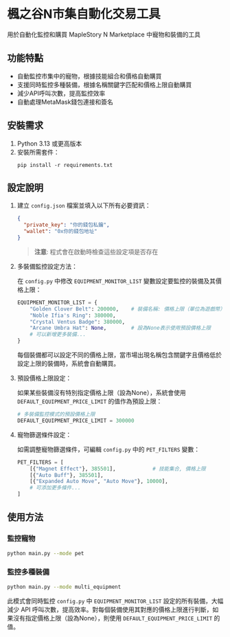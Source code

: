 # 楓之谷N市集自動化交易工具

用於自動化監控和購買 MapleStory N Marketplace 中寵物和裝備的工具

## 功能特點

- 自動監控市集中的寵物，根據技能組合和價格自動購買
- 支援同時監控多種裝備，根據名稱關鍵字匹配和價格上限自動購買
- 減少API呼叫次數，提高監控效率
- 自動處理MetaMask錢包連接和簽名

## 安裝需求

1. Python 3.13 或更高版本
2. 安裝所需套件：
   ```
   pip install -r requirements.txt
   ```

## 設定說明

1. 建立 `config.json` 檔案並填入以下所有必要資訊：
   ```json
   {
     "private_key": "你的錢包私鑰",
     "wallet": "0x你的錢包地址"
   }
   ```
   > **注意**: 程式會在啟動時檢查這些設定項是否存在

2. 多裝備監控設定方法：
   
   在 `config.py` 中修改 `EQUIPMENT_MONITOR_LIST` 變數設定要監控的裝備及其價格上限：
   ```python
   EQUIPMENT_MONITOR_LIST = {
       "Golden Clover Belt": 200000,    # 裝備名稱: 價格上限（單位為遊戲幣）
       "Noble Ifia's Ring": 380000,
       "Crystal Ventus Badge": 380000,
       "Arcane Umbra Hat": None,        # 設為None表示使用預設價格上限
       # 可以新增更多裝備...
   }
   ```

   每個裝備都可以設定不同的價格上限，當市場出現名稱包含關鍵字且價格低於設定上限的裝備時，系統會自動購買。

3. 預設價格上限設定：
   
   如果某些裝備沒有特別指定價格上限（設為None），系統會使用 `DEFAULT_EQUIPMENT_PRICE_LIMIT` 的值作為預設上限：
   ```python
   # 多裝備監控模式的預設價格上限
   DEFAULT_EQUIPMENT_PRICE_LIMIT = 300000
   ```

4. 寵物篩選條件設定：
   
   如需調整寵物篩選條件，可編輯 `config.py` 中的 `PET_FILTERS` 變數：
   ```python
   PET_FILTERS = [
       [{"Magnet Effect"}, 385501],            # 技能集合, 價格上限
       [{"Auto Buff"}, 385501],
       [{"Expanded Auto Move", "Auto Move"}, 10000],
       # 可添加更多條件...
   ]
   ```

## 使用方法

### 監控寵物

```bash
python main.py --mode pet
```

### 監控多種裝備

```bash
python main.py --mode multi_equipment
```

此模式會同時監控 `config.py` 中 `EQUIPMENT_MONITOR_LIST` 設定的所有裝備，大幅減少 API 呼叫次數，提高效率。對每個裝備使用其對應的價格上限進行判斷，如果沒有指定價格上限（設為None），則使用 `DEFAULT_EQUIPMENT_PRICE_LIMIT` 的值。